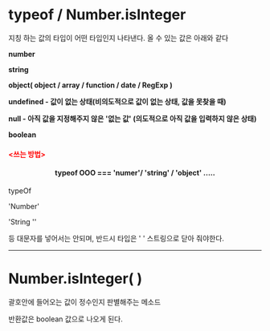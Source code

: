 #  typeof / Number.isInteger

지칭 하는 값의 타입이 어떤 타입인지 나타낸다. 올 수 있는 값은 아래와 같다

**number**

**string**

**object(  object / array / function / date / RegExp )**

**undefined - 값이 없는 상태(비의도적으로 값이 없는 상태, 값을 못찾을 때)**

**null - 아직 값을 지정해주지 않은 '없는 값' (의도적으로 아직 값을 입력하지 않은 상태)**

**boolean**



<h4 style="color:red"><쓰는 방법></h4>

<center><h4>typeof OOO === 'numer'/ 'string' / 'object' .....</h4></center>

typeOf

'Number'

'String ''

등 대문자를 넣어서는 안되며, 반드시 타입은 ' ' 스트링으로 닫아 줘야한다.

------------------------------------------



# Number.isInteger(     )

괄호안에 들어오는 값이 정수인지 판별해주는 메소드

반환값은 boolean 값으로 나오게 된다.




